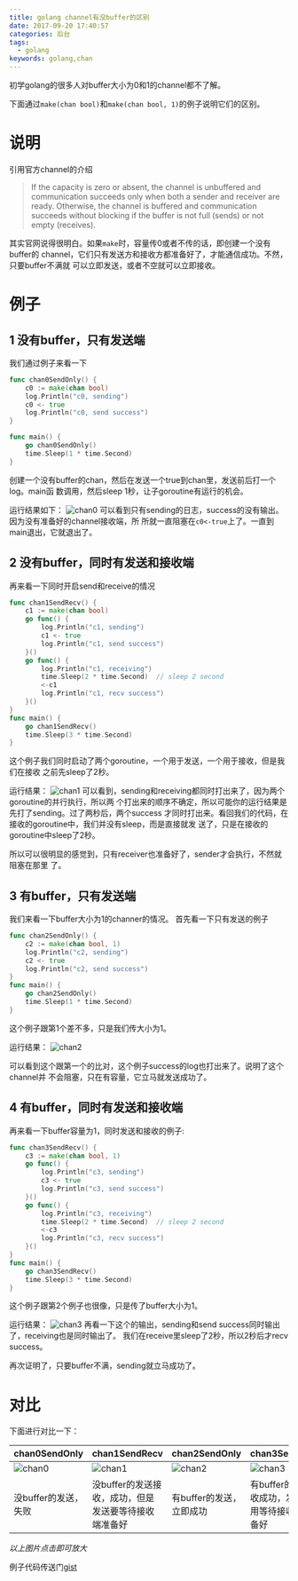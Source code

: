 ```yaml
---
title: golang channel有没buffer的区别
date: 2017-09-20 17:40:57
categories: 后台
tags:
  - golang
keywords: golang,chan
---
```


初学golang的很多人对buffer大小为0和1的channel都不了解。

下面通过`make(chan bool)`和`make(chan bool, 1)`的例子说明它们的区别。
<!-- more -->

# 说明
引用官方channel的介绍
> If the capacity is zero or absent, the channel is unbuffered and communication 
> succeeds only when both a sender and receiver are ready. Otherwise, the 
> channel is buffered and communication succeeds without blocking if the buffer 
> is not full (sends) or not empty (receives). 

其实官网说得很明白。如果`make`时，容量传0或者不传的话，即创建一个没有buffer的
channel，它们只有发送方和接收方都准备好了，才能通信成功。不然，只要buffer不满就
可以立即发送，或者不空就可以立即接收。

# 例子
## 1 没有buffer，只有发送端
我们通过例子来看一下
```go
func chan0SendOnly() {
	c0 := make(chan bool)
	log.Println("c0, sending")
	c0 <- true
	log.Println("c0, send success")
}

func main() {
	go chan0SendOnly()
	time.Sleep(1 * time.Second)
}
```
创建一个没有buffer的chan，然后在发送一个true到chan里，发送前后打一个log。main函
数调用，然后sleep 1秒，让子goroutine有运行的机会。

运行结果如下：
![chan0][]
可以看到只有sending的日志，success的没有输出。因为没有准备好的channel接收端，所
所就一直阻塞在`c0<-true`上了。一直到main退出，它就退出了。

## 2 没有buffer，同时有发送和接收端
再来看一下同时开启send和receive的情况
```go
func chan1SendRecv() {
	c1 := make(chan bool)
	go func() {
		log.Println("c1, sending")
		c1 <- true
		log.Println("c1, send success")
	}()
	go func() {
		log.Println("c1, receiving")
		time.Sleep(2 * time.Second)  // sleep 2 second
		<-c1
		log.Println("c1, recv success")
	}()
}
func main() {
	go chan1SendRecv()
	time.Sleep(3 * time.Second)
}
```
这个例子我们同时启动了两个goroutine，一个用于发送，一个用于接收，但是我们在接收
之前先sleep了2秒。

运行结果：
![chan1][]
可以看到，sending和receiving都同时打出来了，因为两个goroutine的并行执行，所以两
个打出来的顺序不确定，所以可能你的运行结果是先打了sending。过了两秒后，两个success
才同时打出来。看回我们的代码，在接收的goroutine中，我们并没有sleep，而是直接就发
送了，只是在接收的goroutine中sleep了2秒。

所以可以很明显的感觉到，只有receiver也准备好了，sender才会执行，不然就阻塞在那里
了。

## 3 有buffer，只有发送端
我们来看一下buffer大小为1的channer的情况。
首先看一下只有发送的例子
```go
func chan2SendOnly() {
	c2 := make(chan bool, 1)
	log.Println("c2, sending")
	c2 <- true
	log.Println("c2, send success")
}
func main() {
	go chan2SendOnly()
	time.Sleep(1 * time.Second)
}
```
这个例子跟第1个差不多，只是我们传大小为1。

运行结果：
![chan2][]

可以看到这个跟第一个的比对，这个例子success的log也打出来了。说明了这个channel并
不会阻塞，只在有容量，它立马就发送成功了。


## 4 有buffer，同时有发送和接收端
再来看一下buffer容量为1，同时发送和接收的例子:
```go
func chan3SendRecv() {
	c3 := make(chan bool, 1)
	go func() {
		log.Println("c3, sending")
		c3 <- true
		log.Println("c3, send success")
	}()
	go func() {
		log.Println("c3, receiving")
		time.Sleep(2 * time.Second)  // sleep 2 second
		<-c3
		log.Println("c3, recv success")
	}()
}
func main() {
	go chan3SendRecv()
	time.Sleep(3 * time.Second)
}
```
这个例子跟第2个例子也很像，只是传了buffer大小为1。

运行结果：
![chan3][]
再看一下这个的输出，sending和send success同时输出了，receiving也是同时输出了。
我们在receive里sleep了2秒，所以2秒后才recv success。

再次证明了，只要buffer不满，sending就立马成功了。


# 对比
下面进行对比一下：

| chan0SendOnly        | chan1SendRecv                                        | chan2SendOnly            | chan3SendRecv                                    |
|----------------------|------------------------------------------------------|--------------------------|--------------------------------------------------|
| ![chan0][]           | ![chan1][]                                           | ![chan2][]               | ![chan3][]                                       |
| 没buffer的发送，失败 | 没buffer的发送接收，成功，但是发送要等待接收端准备好 | 有buffer的发送，立即成功 | 有buffer的发送接收成功，发送不用等待接收端准备好 |

*以上图片点击即可放大*

例子代码传送门[gist](https://gist.github.com/tenfyzhong/0fc5819f4885d4a8877659ca24361f09)

[chan0]: https://wx1.sinaimg.cn/mw690/69472223gy1fjq2q1hwabj20ad01s0sq.jpg
[chan1]: https://wx3.sinaimg.cn/mw690/69472223gy1fjq2q1ux24j209j02nmx8.jpg
[chan2]: https://wx2.sinaimg.cn/mw690/69472223gy1fjq2q26bx7j209j01oweh.jpg
[chan3]: https://wx1.sinaimg.cn/mw690/69472223gy1fjq2q2iq6bj209302lt8s.jpg

